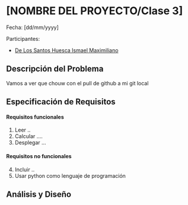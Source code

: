 # [NOMBRE DEL PROYECTO/Clase 3]

Fecha: [dd/mm/yyyy]

Participantes: 

- [De Los Santos Huesca Ismael Maximiliano](ismadlsh@lcg.unam.mx) 

## Descripción del Problema
<!-- Puedes empezar con una introducción, luego la justificación y plantear el problema. -->
Vamos a ver que chouw con el pull de github a mi git local 


## Especificación de Requisitos


#### Requisitos funcionales

<!-- Puedes incluir diseño de prototipos, diagramas de flujo, diagrama de componentes, esquema general del proyecto -->

<!-- funcionalidades del sistema: Describen lo que el sistema debe hacer -->

1. Leer ..
2. Calcular .... 
3. Desplegar ...


#### Requisitos no funcionales
<!-- Tiempo de respuesta, capacidad de almacenamiento, seguridad, o alguna especificación como el lenguaje de programación, plataforma tecnológica. -->

4. Incluir ..
5. Usar python como lenguaje de programación


## Análisis y Diseño

<!-- Incluir el algoritmo o pseudocódigo. También puedes usar casos de uso, u otros diagramas UML. Como sugerencia dar solución requisito por requisito. Describir formatos de datos de entrada y salida. -->






